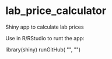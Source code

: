 # lab_price_calculator
Shiny app to calculate lab prices

Use in R/RStudio to runt the app:

library(shiny)
runGitHub( "<your repository name>", "<your user name>")
